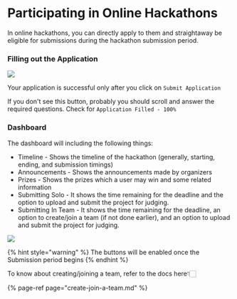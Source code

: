 # Participating in Online Hackathons

In online hackathons, you can directly apply to them and straightaway be eligible for submissions during the hackathon submission period.

### Filling out the Application

![](../../.gitbook/assets/open_-1-.gif)

Your application is successful only after you click on `Submit Application`

If you don't see this button, probably you should scroll and answer the required questions. Check for `Application Filled - 100%`

### Dashboard

The dashboard will including the following things:

* Timeline - Shows the timeline of the hackathon \(generally, starting, ending, and submission timings\)
* Announcements - Shows the announcements made by organizers
* Prizes - Shows the prizes which a user may win and some related information
* Submitting Solo - It shows the time remaining for the deadline and the option to upload and submit the project for judging.
* Submitting In Team - It shows the time remaining for the deadline, an option to create/join a team \(if not done earlier\), and an option to upload and submit the project for judging.

![](../../.gitbook/assets/ezgif.com-gif-maker%20%281%29.gif)

{% hint style="warning" %}
The buttons will be enabled once the Submission period begins
{% endhint %}

To know about creating/joining a team, refer to the docs here👇🏻

{% page-ref page="create-join-a-team.md" %}



